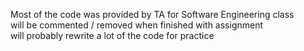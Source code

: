 Most of the code was provided by TA for Software Engineering class  
will be commented / removed when finished with assignment  
will probably rewrite a lot of the code for practice  
